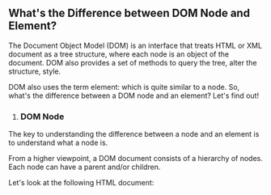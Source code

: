 ## What's the Difference between DOM Node and Element?
The Document Object Model (DOM) is an interface that treats HTML or XML document as a tree structure, where each node is an object of the document. DOM also provides a set of methods to query the tree, alter the structure, style.

DOM also uses the term element: which is quite similar to a node. So, what's the difference between a DOM node and an element? Let's find out!
1. ### DOM Node
 The key to understanding the difference between a node and an element is to understand what a node is.

From a higher viewpoint, a DOM document consists of a hierarchy of nodes. Each node can have a parent and/or children.

Let's look at the following HTML document:

